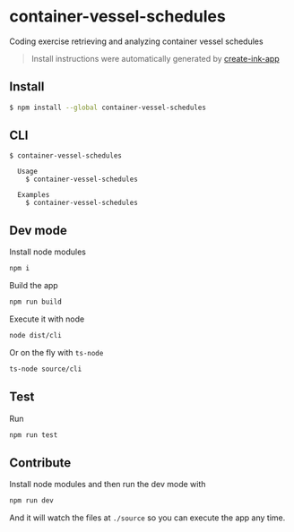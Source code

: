 # container-vessel-schedules

Coding exercise retrieving and analyzing container vessel schedules

> Install instructions were automatically generated by [create-ink-app](https://github.com/vadimdemedes/create-ink-app)

## Install

```bash
$ npm install --global container-vessel-schedules
```

## CLI

```
$ container-vessel-schedules

  Usage
    $ container-vessel-schedules

  Examples
    $ container-vessel-schedules
```

## Dev mode

Install node modules

```bash
npm i
```

Build the app

```bash
npm run build
```

Execute it with node

```bash
node dist/cli
```

Or on the fly with `ts-node`

```bash
ts-node source/cli
```

## Test

Run

```bash
npm run test
```

## Contribute

Install node modules and then run the dev mode with

```bash
npm run dev
```

And it will watch the files at `./source` so you can execute the app any time.
